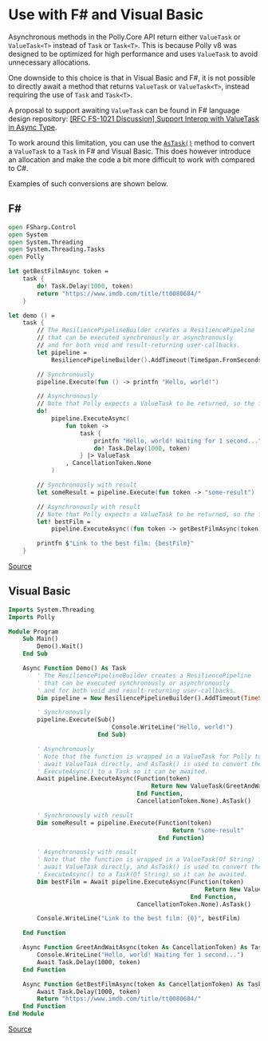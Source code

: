 # Use with F# and Visual Basic

Asynchronous methods in the Polly.Core API return either `ValueTask` or `ValueTask<T>`
instead of `Task` or `Task<T>`. This is because Polly v8 was designed to be optimized
for high performance and uses `ValueTask` to avoid unnecessary allocations.

One downside to this choice is that in Visual Basic and F#, it is not possible to directly
await a method that returns `ValueTask` or `ValueTask<T>`, instead requiring the use of
`Task` and `Task<T>`.

A proposal to support awaiting `ValueTask` can be found in F# language design repository:
[[RFC FS-1021 Discussion] Support Interop with ValueTask in Async Type][fsharp-fslang-design-118].

To work around this limitation, you can use the [`AsTask()`][valuetask-astask] method to convert a
`ValueTask` to a `Task` in F# and Visual Basic. This does however introduce an allocation and make
the code a bit more difficult to work with compared to C#.

Examples of such conversions are shown below.

## F\#

```fsharp
open FSharp.Control
open System
open System.Threading
open System.Threading.Tasks
open Polly

let getBestFilmAsync token =
    task {
        do! Task.Delay(1000, token)
        return "https://www.imdb.com/title/tt0080684/"
    }

let demo () =
    task {
        // The ResiliencePipelineBuilder creates a ResiliencePipeline
        // that can be executed synchronously or asynchronously
        // and for both void and result-returning user-callbacks.
        let pipeline =
            ResiliencePipelineBuilder().AddTimeout(TimeSpan.FromSeconds(5)).Build()

        // Synchronously
        pipeline.Execute(fun () -> printfn "Hello, world!")

        // Asynchronously
        // Note that Polly expects a ValueTask to be returned, so the function is piped into a ValueTask constructor.
        do!
            pipeline.ExecuteAsync(
                fun token ->
                    task {
                        printfn "Hello, world! Waiting for 1 second..."
                        do! Task.Delay(1000, token)
                    } |> ValueTask
                , CancellationToken.None
            )

        // Synchronously with result
        let someResult = pipeline.Execute(fun token -> "some-result")

        // Asynchronously with result
        // Note that Polly expects a ValueTask to be returned, so the function is piped into a ValueTask constructor.
        let! bestFilm =
            pipeline.ExecuteAsync((fun token -> getBestFilmAsync(token) |> ValueTask<string>), CancellationToken.None)

        printfn $"Link to the best film: {bestFilm}"
    }
```

[Source][sample-fsharp]

## Visual Basic

```vb
Imports System.Threading
Imports Polly

Module Program
    Sub Main()
        Demo().Wait()
    End Sub

    Async Function Demo() As Task
        ' The ResiliencePipelineBuilder creates a ResiliencePipeline
        ' that can be executed synchronously or asynchronously
        ' and for both void and result-returning user-callbacks.
        Dim pipeline = New ResiliencePipelineBuilder().AddTimeout(TimeSpan.FromSeconds(5)).Build()

        ' Synchronously
        pipeline.Execute(Sub()
                             Console.WriteLine("Hello, world!")
                         End Sub)

        ' Asynchronously
        ' Note that the function is wrapped in a ValueTask for Polly to use as VB.NET cannot
        ' await ValueTask directly, and AsTask() is used to convert the ValueTask returned by
        ' ExecuteAsync() to a Task so it can be awaited.
        Await pipeline.ExecuteAsync(Function(token)
                                        Return New ValueTask(GreetAndWaitAsync(token))
                                    End Function,
                                    CancellationToken.None).AsTask()

        ' Synchronously with result
        Dim someResult = pipeline.Execute(Function(token)
                                              Return "some-result"
                                          End Function)

        ' Asynchronously with result
        ' Note that the function is wrapped in a ValueTask(Of String) for Polly to use as VB.NET cannot
        ' await ValueTask directly, and AsTask() is used to convert the ValueTask(Of String) returned by
        ' ExecuteAsync() to a Task(Of String) so it can be awaited.
        Dim bestFilm = Await pipeline.ExecuteAsync(Function(token)
                                                       Return New ValueTask(Of String)(GetBestFilmAsync(token))
                                                   End Function,
                                    CancellationToken.None).AsTask()

        Console.WriteLine("Link to the best film: {0}", bestFilm)

    End Function

    Async Function GreetAndWaitAsync(token As CancellationToken) As Task
        Console.WriteLine("Hello, world! Waiting for 1 second...")
        Await Task.Delay(1000, token)
    End Function

    Async Function GetBestFilmAsync(token As CancellationToken) As Task(Of String)
        Await Task.Delay(1000, token)
        Return "https://www.imdb.com/title/tt0080684/"
    End Function
End Module
```

[Source][sample-vb]

[fsharp-fslang-design-118]: https://github.com/fsharp/fslang-design/discussions/118
[valuetask-astask]: https://learn.microsoft.com/dotnet/api/system.threading.tasks.valuetask.astask
[sample-fsharp]: https://github.com/App-vNext/Polly/tree/main/samples/Intro.FSharp
[sample-vb]: https://github.com/App-vNext/Polly/tree/main/samples/Intro.VisualBasic
